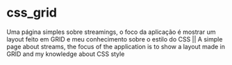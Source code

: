 # css_grid
Uma página simples sobre streamings, o foco da aplicação é mostrar um layout feito em GRID e meu conhecimento sobre o estilo do CSS ||  A simple page about streams, the focus of the application is to show a layout made in GRID and my knowledge about CSS style

